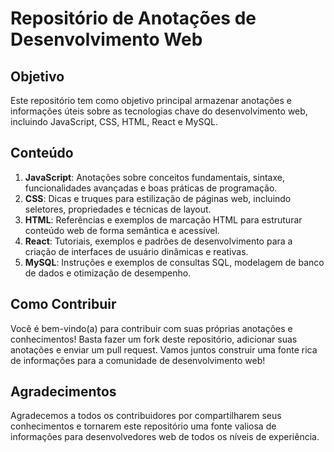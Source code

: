 # Repositório de Anotações de Desenvolvimento Web

## Objetivo
Este repositório tem como objetivo principal armazenar anotações e informações úteis sobre as tecnologias chave do desenvolvimento web, incluindo JavaScript, CSS, HTML, React e MySQL.

## Conteúdo
1. **JavaScript**: Anotações sobre conceitos fundamentais, sintaxe, funcionalidades avançadas e boas práticas de programação.
2. **CSS**: Dicas e truques para estilização de páginas web, incluindo seletores, propriedades e técnicas de layout.
3. **HTML**: Referências e exemplos de marcação HTML para estruturar conteúdo web de forma semântica e acessível.
4. **React**: Tutoriais, exemplos e padrões de desenvolvimento para a criação de interfaces de usuário dinâmicas e reativas.
5. **MySQL**: Instruções e exemplos de consultas SQL, modelagem de banco de dados e otimização de desempenho.

## Como Contribuir
Você é bem-vindo(a) para contribuir com suas próprias anotações e conhecimentos! Basta fazer um fork deste repositório, adicionar suas anotações e enviar um pull request. Vamos juntos construir uma fonte rica de informações para a comunidade de desenvolvimento web!

## Agradecimentos
Agradecemos a todos os contribuidores por compartilharem seus conhecimentos e tornarem este repositório uma fonte valiosa de informações para desenvolvedores web de todos os níveis de experiência.

